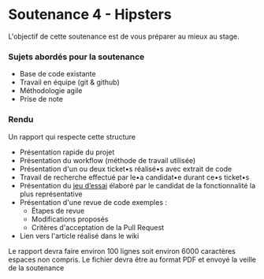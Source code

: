 # Soutenance 4 - Hipsters

L'objectif de cette soutenance est de vous préparer au mieux au stage.

### Sujets abordés pour la soutenance 

- Base de code existante
- Travail en équipe (git & github)
- Méthodologie agile
- Prise de note

### Rendu 

Un rapport qui respecte cette structure 

- Présentation rapide du projet
- Présentation du workflow (méthode de travail utilisée)
- Présentation d'un ou deux ticket•s réalisé•s avec extrait de code
- Travail de recherche effectué par le•a candidat•e durant ce•s ticket•s
- Présentation du [jeu d’essai](https://github.com/greta-code-pizza/hipsters/blob/documentation/.soutenance/exemple_jeu_essai.md) élaboré par le candidat de la fonctionnalité la plus représentative
- Présentation d'une revue de code exemples :
  - Étapes de revue
  - Modifications proposés
  - Critères d'acceptation de la Pull Request
- Lien vers l'article réalisé dans le wiki

Le rapport devra faire environ 100 lignes soit environ 6000 caractères espaces non compris.
Le fichier devra être au format PDF et envoyé la veille de la soutenance
